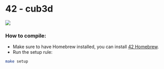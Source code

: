# 42 - cub3d

<img src="https://github.com/Tim-rdt/42/blob/cub3d/textures/hud/intro.png"/>


### How to compile:
* Make sure to have Homebrew installed, you can install [42 Homebrew](https://github.com/kube/42homebrew).
* Run the setup rule:
``` bash
make setup
```
